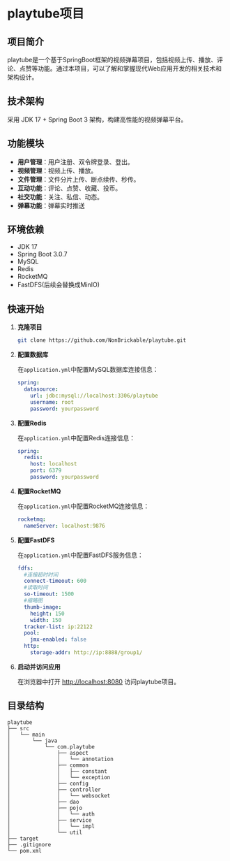 # playtube项目

## 项目简介

playtube是一个基于SpringBoot框架的视频弹幕项目，包括视频上传、播放、评论、点赞等功能。通过本项目，可以了解和掌握现代Web应用开发的相关技术和架构设计。

## 技术架构

采用 JDK 17 + Spring Boot 3 架构，构建高性能的视频弹幕平台。

## 功能模块

- **用户管理**：用户注册、双令牌登录、登出。
- **视频管理**：视频上传、播放。
- **文件管理**：文件分片上传、断点续传、秒传。
- **互动功能**：评论、点赞、收藏、投币。
- **社交功能**：关注、私信、动态。
- **弹幕功能**：弹幕实时推送

## 环境依赖

- JDK 17
- Spring Boot 3.0.7
- MySQL
- Redis
- RocketMQ
- FastDFS(后续会替换成MinIO)

## 快速开始

1. **克隆项目**

    ```bash
    git clone https://github.com/NonBrickable/playtube.git
    ```

2. **配置数据库**

    在`application.yml`中配置MySQL数据库连接信息：

    ```yaml
    spring:
      datasource:
        url: jdbc:mysql://localhost:3306/playtube
        username: root
        password: yourpassword
    ```

3. **配置Redis**

    在`application.yml`中配置Redis连接信息：

    ```yaml
    spring:
      redis:
        host: localhost
        port: 6379
        password: yourpassword
    ```
    
4. **配置RocketMQ**

    在`application.yml`中配置RocketMQ连接信息：

    ```yaml
    rocketmq:
      nameServer: localhost:9876
    ```

5. **配置FastDFS**

    在`application.yml`中配置FastDFS服务信息：

    ```yaml
    fdfs:
      #连接超时时间
      connect-timeout: 600
      #读取时间
      so-timeout: 1500
      #缩略图
      thumb-image:
        height: 150
        width: 150
      tracker-list: ip:22122
      pool:
        jmx-enabled: false
      http:
        storage-addr: http://ip:8888/group1/
    ```
4. **启动并访问应用**

    在浏览器中打开 [http://localhost:8080](http://localhost:8080) 访问playtube项目。

## 目录结构

```plaintext
playtube
├── src
│   └── main
│       └── java
│           └── com.playtube
│               ├── aspect
│               │   └── annotation
│               ├── common
│               │   ├── constant
│               │   └── exception
│               ├── config
│               ├── controller
│               │   └── websocket
│               ├── dao
│               ├── pojo
│               │   └── auth
│               ├── service
│               │   └── impl
│               └── util
├── target
├── .gitignore
└── pom.xml
